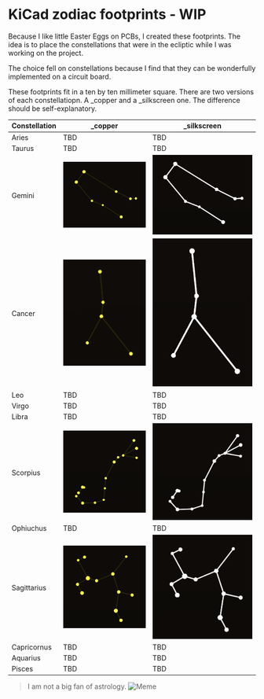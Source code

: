 # KiCad zodiac footprints - WIP

Because I like little Easter Eggs on PCBs, I created these footprints.
The idea is to place the constellations that were in the ecliptic while I was working on the project.

The choice fell on constellations because I find that they can be wonderfully implemented on a circuit board.

These footprints fit in a ten by ten millimeter square.
There are two versions of each constellatiopn. A \_copper and a \_silkscreen one. The difference should be self-explanatory.

| Constellation | \_copper                                          | \_silkscreen                                              |
| ------------- | ------------------------------------------------- | --------------------------------------------------------- |
| Aries         | TBD                                               | TBD                                                       |
| Taurus        | TBD                                               | TBD                                                       |
| Gemini        | ![gemini_copper](img/gemini_copper.png)           | ![gemini_silkscreen](img/gemini_silkscreen.png)           |
| Cancer        | ![cancer_copper](img/cancer_copper.png)           | ![cancer_silkscreen](img/cancer_silkscreen.png)           |
| Leo           | TBD                                               | TBD                                                       |
| Virgo         | TBD                                               | TBD                                                       |
| Libra         | TBD                                               | TBD                                                       |
| Scorpius      | ![scorpius_copper](img/scorpius_copper.png)       | ![scorpius_silkscreen](img/scorpius_silkscreen.png)       |
| Ophiuchus     | TBD                                               | TBD                                                       |
| Sagittarius   | ![sagittarius_copper](img/sagittarius_copper.png) | ![sagittarius_silkscreen](img/sagittarius_silkscreen.png) |
| Capricornus   | TBD                                               | TBD                                                       |
| Aquarius      | TBD                                               | TBD                                                       |
| Pisces        | TBD                                               | TBD                                                       |

>I am not a big fan of astrology.
>![Meme](https://preview.redd.it/63cfjoy9lqw61.jpg?auto=webp&s=9b409f4d45a02ed9ce39a9d19aa8fcaee100dd69)
